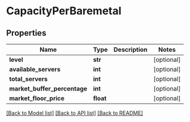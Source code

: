 # CapacityPerBaremetal


## Properties
Name | Type | Description | Notes
------------ | ------------- | ------------- | -------------
**level** | **str** |  | [optional] 
**available_servers** | **int** |  | [optional] 
**total_servers** | **int** |  | [optional] 
**market_buffer_percentage** | **int** |  | [optional] 
**market_floor_price** | **float** |  | [optional] 

[[Back to Model list]](../README.md#documentation-for-models) [[Back to API list]](../README.md#documentation-for-api-endpoints) [[Back to README]](../README.md)


